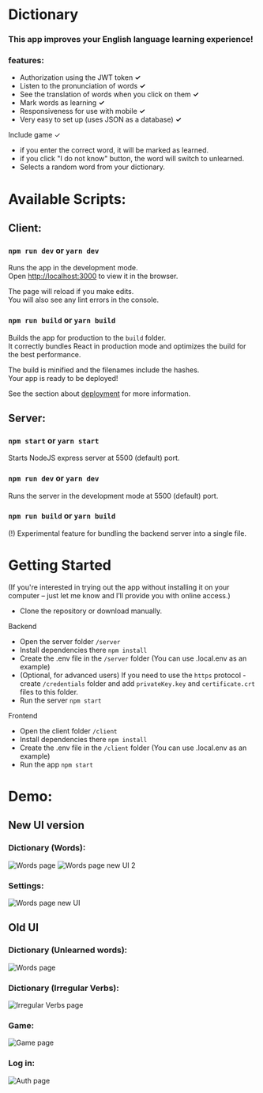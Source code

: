 # Dictionary
### This app improves your English language learning experience!
### features:
- Authorization using the JWT token **✓**
- Listen to the pronunciation of words **✓**
- See the translation of words when you click on them **✓**
- Mark words as learning **✓**
- Responsiveness for use with mobile **✓**
- Very easy to set up (uses JSON as a database) **✓**

Include game ✓
* if you enter the correct word, it will be marked as learned.
* if you click "I do not know" button, the word will switch to unlearned.
* Selects a random word from your dictionary.

# Available Scripts:

## **Client:**

### **`npm run dev` or `yarn dev`**

Runs the app in the development mode.\
Open [http://localhost:3000](http://localhost:3000) to view it in the browser.

The page will reload if you make edits.\
You will also see any lint errors in the console.

### **`npm run build` or `yarn build`**

Builds the app for production to the `build` folder.\
It correctly bundles React in production mode and optimizes the build for the best performance.

The build is minified and the filenames include the hashes.\
Your app is ready to be deployed!

See the section about [deployment](https://vite.dev/guide/build) for more information.

## **Server:**

### **`npm start` or `yarn start`**
Starts NodeJS express server at 5500 (default) port.

### **`npm run dev` or `yarn dev`**
Runs the server in the development mode at 5500 (default) port.

### **`npm run build` or `yarn build`**
(!) Experimental feature for bundling the backend server into a single file.

# Getting Started
(If you're interested in trying out the app without installing it on your computer – just let me know and I’ll provide you with online access.)
* Clone the repository or download manually.

Backend
* Open the server folder `/server`
* Install dependencies there `npm install`
* Create the .env file in the `/server` folder (You can use .local.env as an example)
* (Optional, for advanced users)   If you need to use the `https` protocol - create `/credentials` folder and add `privateKey.key` and `certificate.crt` files to this folder.
* Run the server `npm start`
  
Frontend
* Open the client folder `/client`
* Install dependencies there `npm install`
* Create the .env file in the `/client` folder (You can use .local.env as an example)
* Run the app `npm start`

# Demo:

## New UI version
### Dictionary (Words):
![Words page](./img/wordsNew.png)
![Words page new UI 2](./img/wordsNew2.png)

### Settings:
![Words page new UI](./img/settings.png)

## Old UI

### Dictionary (Unlearned words):
![Words page](./img/words.png)

### Dictionary (Irregular Verbs):
![Irregular Verbs page](./img/verbs.png)

### Game:
![Game page](./img/game.gif)

### Log in:
![Auth page](./img/auth.png)